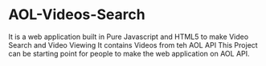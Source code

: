 # AOL-Videos-Search
 It is a web application built in Pure Javascript and HTML5 to make Video Search and Video Viewing
 It contains Videos from teh AOL API 
 This Project can be starting point for people to make the web application on AOL API.
